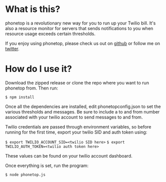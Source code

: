 # What is this?
phonetop is a revolutionary new way for you to run up your Twilio bill. It's also a resource monitor for servers that sends notifications to you when resource usage exceeds certain thresholds.

If you enjoy using phonetop, please check us out on [github](https://github.com/Longlius/phonetop) or follow me on [twitter](https://twitter.com/Longlius).

# How do I use it?

Download the zipped release or clone the repo where you want to run phonetop from. Then run:

```$ npm install```

Once all the dependencies are installed, edit phonetopconfig.json to set the various thresholds and messages. Be sure to include a to and from number associated with your twilio account to send messages to and from.

Twilio credentials are passed through environment variables, so before running for the first time, export your twilio SID and auth token using:

```$ export TWILIO_ACCOUNT_SID=<twilio SID here>```
```$ export TWILIO_AUTH_TOKEN=<twilio auth token here>```

These values can be found on your twilio account dashboard.

Once everything is set, run the program:

```$ node phonetop.js```
